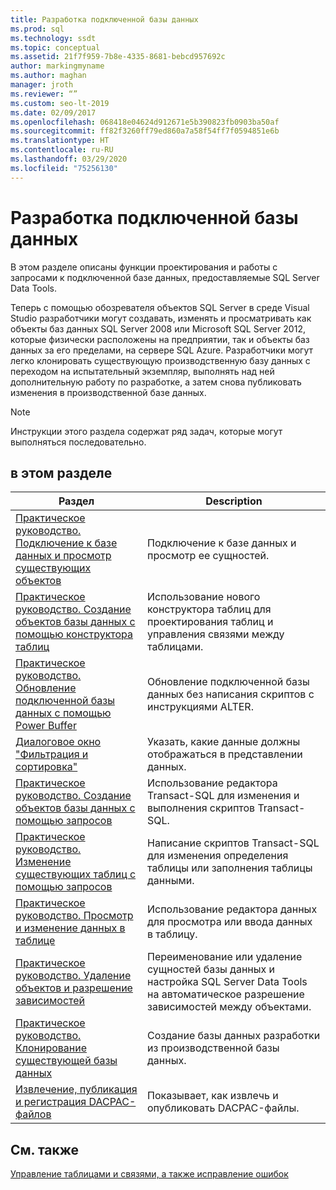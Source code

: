 ```yaml
---
title: Разработка подключенной базы данных
ms.prod: sql
ms.technology: ssdt
ms.topic: conceptual
ms.assetid: 21f7f959-7b8e-4335-8681-bebcd957692c
author: markingmyname
ms.author: maghan
manager: jroth
ms.reviewer: “”
ms.custom: seo-lt-2019
ms.date: 02/09/2017
ms.openlocfilehash: 068418e04624d912671e5b390823fb0903ba50af
ms.sourcegitcommit: ff82f3260ff79ed860a7a58f54ff7f0594851e6b
ms.translationtype: HT
ms.contentlocale: ru-RU
ms.lasthandoff: 03/29/2020
ms.locfileid: "75256130"
---
```

# <a name="connected-database-development"></a>Разработка подключенной базы данных

В этом разделе описаны функции проектирования и работы с запросами к подключенной базе данных, предоставляемые SQL Server Data Tools.  
  
Теперь с помощью обозревателя объектов SQL Server в среде Visual Studio разработчики могут создавать, изменять и просматривать как объекты баз данных SQL Server 2008 или Microsoft SQL Server 2012, которые физически расположены на предприятии, так и объекты баз данных за его пределами, на сервере SQL Azure. Разработчики могут легко клонировать существующую производственную базу данных с переходом на испытательный экземпляр, выполнять над ней дополнительную работу по разработке, а затем снова публиковать изменения в производственной базе данных.  
  
> [!NOTE]  
> Инструкции этого раздела содержат ряд задач, которые могут выполняться последовательно.  
  
## <a name="in-this-section"></a>в этом разделе  
  
|Раздел|Description|  
|---------|---------------|  
|[Практическое руководство. Подключение к базе данных и просмотр существующих объектов](../ssdt/how-to-connect-to-a-database-and-browse-existing-objects.md)|Подключение к базе данных и просмотр ее сущностей.|  
|[Практическое руководство. Создание объектов базы данных с помощью конструктора таблиц](../ssdt/how-to-create-database-objects-using-table-designer.md)|Использование нового конструктора таблиц для проектирования таблиц и управления связями между таблицами.|  
|[Практическое руководство. Обновление подключенной базы данных с помощью Power Buffer](../ssdt/how-to-update-a-connected-database-with-power-buffer.md)|Обновление подключенной базы данных без написания скриптов с инструкциями ALTER.|  
|[Диалоговое окно "Фильтрация и сортировка"](../ssdt/filter-and-sort-dialog-box.md)|Указать, какие данные должны отображаться в представлении данных.|  
|[Практическое руководство. Создание объектов базы данных с помощью запросов](../ssdt/how-to-create-new-database-objects-using-queries.md)|Использование редактора Transact\-SQL для изменения и выполнения скриптов Transact\-SQL.|  
|[Практическое руководство. Изменение существующих таблиц с помощью запросов](../ssdt/how-to-edit-an-existing-table-using-queries.md)|Написание скриптов Transact\-SQL для изменения определения таблицы или заполнения таблицы данными.|  
|[Практическое руководство. Просмотр и изменение данных в таблице](../ssdt/how-to-view-and-edit-data-in-a-table.md)|Использование редактора данных для просмотра или ввода данных в таблицу.|  
|[Практическое руководство. Удаление объектов и разрешение зависимостей](../ssdt/how-to-delete-objects-and-resolve-dependencies.md)|Переименование или удаление сущностей базы данных и настройка SQL Server Data Tools на автоматическое разрешение зависимостей между объектами.|  
|[Практическое руководство. Клонирование существующей базы данных](../ssdt/how-to-clone-an-existing-database.md)|Создание базы данных разработки из производственной базы данных.|  
|[Извлечение, публикация и регистрация DACPAC-файлов](../ssdt/extract-publish-and-register-dacpac-files.md)|Показывает, как извлечь и опубликовать DACPAC-файлы.|  
  
## <a name="related-sections"></a>См. также

[Управление таблицами и связями, а также исправление ошибок](../ssdt/manage-tables-relationships-and-fix-errors.md)